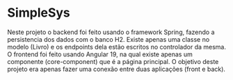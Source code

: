 # SimpleSys

  Neste projeto o backend foi feito usando o framework Spring, fazendo a persistencia dos dados com o banco H2. Existe apenas uma classe no modelo (Livro) e os endpoints dela estão escritos no controlador da mesma.
  O frontend foi feito usando Angular 19, na qual existe apenas um componente (core-component) que é a página principal.
  O objetivo deste projeto era apenas fazer uma conexão entre duas aplicações (front e back).
